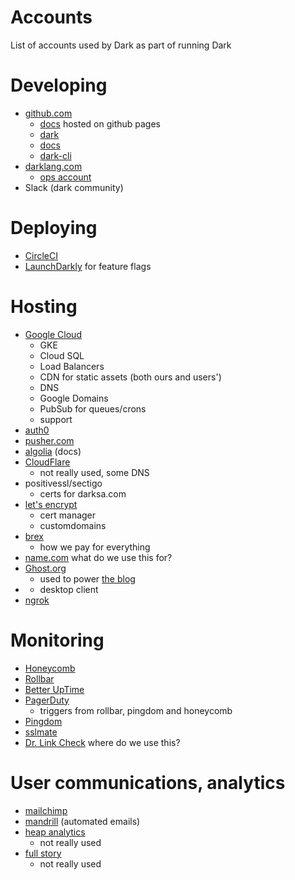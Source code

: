 # Accounts

List of accounts used by Dark as part of running Dark

# Developing

- [github.com]()
  - [docs]()
    hosted on github pages
  - [dark]()
  - [docs]()
  - [dark-cli]()
- [darklang.com]()
  - [ops account]()
- Slack (dark community)

# Deploying

- [CircleCI](circleci.com)
- [LaunchDarkly](launchdarkly.com) for feature flags

# Hosting

- [Google Cloud](cloud.google.com)
  - GKE
  - Cloud SQL
  - Load Balancers
  - CDN for static assets (both ours and users')
  - DNS
  - Google Domains
  - PubSub for queues/crons
  - support
- [auth0]()
- [pusher.com]()
- [algolia]() (docs)
- [CloudFlare](cloudflare.com)
  - not really used, some DNS
- positivessl/sectigo
  - certs for darksa.com
- [let's encrypt]()
  - cert manager
  - customdomains
- [brex]()
  - how we pay for everything
- [name.com]()
  what do we use this for?
- [Ghost.org](https://ghost.org)
  - used to power [the blog](https://blog.darklang.com)
- [](https://todesktop.com)
  - desktop client
- [ngrok](https://ngrok.com)

# Monitoring

- [Honeycomb](honeycomb.io)
- [Rollbar](rollbar.com)
- [Better UpTime](betteruptime.com)
- [PagerDuty](pagerduty.com)
  - triggers from rollbar, pingdom and honeycomb
- [Pingdom](pingdom.com)
- [sslmate](sslmate.com)
- [Dr. Link Check](drlinkcheck.com)
  where do we use this?

# User communications, analytics

- [mailchimp]()
- [mandrill]() (automated emails)
- [heap analytics]()
  - not really used
- [full story]()
  - not really used
